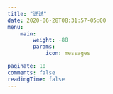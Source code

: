 ```yaml
---
title: "说说"
date: 2020-06-28T08:31:57-05:00
menu:
    main: 
        weight: -88
        params:
            icon: messages

paginate: 10
comments: false
readingTime: false
---
```


